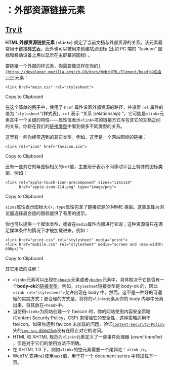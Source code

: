 # <link>：外部资源链接元素

## [Try it](https://developer.mozilla.org/zh-CN/docs/Web/HTML/Element/link#try_it)

**HTML 外部资源链接元素** (**`<link>`**) 规定了当前文档与外部资源的关系。该元素最常用于链接[样式表](https://developer.mozilla.org/zh-CN/docs/Glossary/CSS)，此外也可以被用来创建站点图标 (比如 PC 端的 “favicon” 图标和移动设备上用以显示在主屏幕的图标) 。

要链接一个外部的样式表，你需要像这样在你的[``](https://developer.mozilla.org/zh-CN/docs/Web/HTML/Element/head)中包含一个[``](https://developer.mozilla.org/zh-CN/docs/Web/HTML/Element/link)元素：

```
<link href="main.css" rel="stylesheet">
```

Copy to Clipboard

在这个简单的例子中，使用了 `href` 属性设置外部资源的路径，并设置 `rel` 属性的值为 “`stylesheet`”(样式表)。`rel` 表示 “关系 (relationship) ”，它可能是`<link>`元素其中一个关键的特性——属性值表示`<link>`项的链接方式与包含它的文档之间的关系。你将在我们的[链接类型](https://developer.mozilla.org/en-US/docs/Web/HTML/Link_types)中看到很多不同类型的关系。

这里有一些你经常遇到的其它类型。例如，这里是一个网站图标的链接：

```
<link rel="icon" href="favicon.ico">
```

Copy to Clipboard

还有一些其它的与图标相关的`rel`值，主要用于表示不同移动平台上特殊的图标类型，例如：

```
<link rel="apple-touch-icon-precomposed" sizes="114x114"
      href="apple-icon-114.png" type="image/png">
```

Copy to Clipboard

`sizes`属性表示图标大小，`type`属性包含了链接资源的 MIME 类型。这些属性为浏览器选择最合适的图标提供了有用的提示。

你也可以提供一个媒体类型，或者在`media`属性内部进行查询；这种资源将只在满足媒体条件的情况下才被加载进来。例如：

```
<link href="print.css" rel="stylesheet" media="print">
<link href="mobile.css" rel="stylesheet" media="screen and (max-width: 600px)">
```

Copy to Clipboard

其它用法的注解：

- `<link>`元素可以出现在[`<head>`](https://developer.mozilla.org/zh-CN/docs/Web/HTML/Element/head)元素或者[`<body>`](https://developer.mozilla.org/zh-CN/docs/Web/HTML/Element/body)元素中，具体取决于它是否有一个**body-ok**的[链接类型](https://html.spec.whatwg.org/multipage/links.html#body-ok)。例如，`stylesheet`链接类型是 body-ok 的，因此`<link rel="stylesheet">`允许出现在 body 中。然而，这不是一种好的可遵循的实践方式；更合理的方式是，将你的`<link>`元素从你的 body 内容中分离出来，将其放在`<head>`中。
- 当使用`<link>`为网站创建一个 favicon 时，你的网站使用内容安全策略 (Content Security Policy，CSP) 来增强它的安全性，这种策略适用于 favicon。如果你遇到 favicon 未加载的问题，验证[`Content-Security-Policy`](https://developer.mozilla.org/zh-CN/docs/Web/HTTP/Headers/Content-Security-Policy)头的[`img-src` directive](https://developer.mozilla.org/en-US/docs/Web/HTTP/Headers/Content-Security-Policy/img-src)没有在阻止对它的访问。
- HTML 和 XHTML 规范为`<link>`元素定义了一些事件处理器 (*event handler*) ，但是对于它们的使用方法不明确。
- 在 XHTML 1.0 下，例如`<link>`的空元素需要一个尾斜杠：`<link />`。
- WebTV 支持`rel`使用`next`值，用于在一个 document series 中预加载下一页。